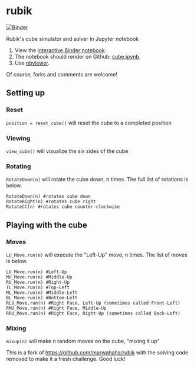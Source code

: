 # rubik

[![Binder](https://mybinder.org/badge.svg)](https://mybinder.org/v2/gh/j-wags/rubik/master?filepath=cube.ipynb)

Rubik's cube simulator and solver in Jupyter notebook

1. View the [interactive Binder notebook](https://mybinder.org/v2/gh/j-wags/rubik/master?filepath=cube.ipynb).
2. The notebook should render on Github: [cube.ipynb](https://github.com/j-wags/rubik/blob/master/cube.ipynb).
3. Use [nbviewer](http://nbviewer.ipython.org/github/j-wags/rubik/blob/master/cube.ipynb).

Of course, forks and comments are welcome!

## Setting up
### Reset
```position = reset_cube()``` will reset the cube to a completed position
### Viewing
```view_cube()``` will visualize the six sides of the cube
### Rotating
```RotateDown(n)``` will rotate the cube down, n times. The full list of rotations is below.
```
RotateDown(n) #rotates cube down
RotateRight(n) #rotates cube right
RotateCC(n) #rotates cube counter-clockwise
```
## Playing with the cube
### Moves
```LU_Move.run(n)``` will execute the "Left-Up" move, n times. The list of moves is below.
```
LU_Move.run(n) #Left-Up
MU_Move.run(n) #Middle-Up
RU_Move.run(n) #Right-Up
TL_Move.run(n) #Top-Left
ML_Move.run(n) #Middle-Left
BL_Move.run(n) #Bottom-Left
RLU_Move.run(n) #Right Face, Left-Up (sometimes called Front-Left)
RMU_Move.run(n) #Right Face, Middle-Up 
RRU_Move.run(n) #Right Face, Right-Up (sometimes called Back-Left)
```
### Mixing
```mixup(n)``` will make n random moves on the cube, "mixing it up"

This is a fork of https://github.com/marwahaha/rubik with the solving code removed to make it a fresh challenge. Good luck!
